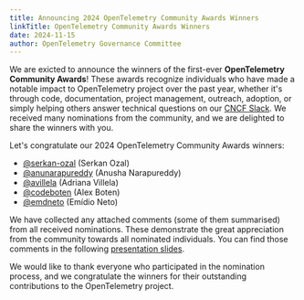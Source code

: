 ```yaml
---
title: Announcing 2024 OpenTelemetry Community Awards Winners
linkTitle: OpenTelemetry Community Awards Winners
date: 2024-11-15
author: OpenTelemetry Governance Committee
---
```


We are exicted to announce the winners of the first-ever **OpenTelemetry
Community Awards**! These awards recognize individuals who have made a notable
impact to OpenTelemetry project over the past year, whether it's through code,
documentation, project management, outreach, adoption, or simply helping others
answer technical questions on our [CNCF Slack](https://slack.cncf.io/). We
received many nominations from the community, and we are delighted to share the
winners with you.

Let's congratulate our 2024 OpenTelemetry Community Awards winners:

- [@serkan-ozal](https://github.com/serkan-ozal) (Serkan Ozal)
- [@anunarapureddy](https://github.com/anunarapureddy) (Anusha Narapureddy)
- [@avillela](https://github.com/avillela) (Adriana Villela)
- [@codeboten](https://github.com/codeboten) (Alex Boten)
- [@emdneto](https://github.com/emdneto) (Emídio Neto)

We have collected any attached comments (some of them summarised) from all
received nominations. These demonstrate the great appreciation from the
community towards all nominated individuals. You can find those comments in the
following
[presentation slides](https://docs.google.com/presentation/d/1YaJvAWnNcUJd1RNsqvEYCcqvJUoj0TDd).

We would like to thank everyone who participated in the nomination process, and
we congratulate the winners for their outstanding contributions to the
OpenTelemetry project.
